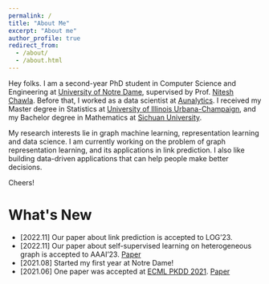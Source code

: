 ```yaml
---
permalink: /
title: "About Me"
excerpt: "About me"
author_profile: true
redirect_from: 
  - /about/
  - /about.html
---
```


Hey folks. I am a second-year PhD student in Computer Science and Engineering at [University of Notre Dame](https://www.nd.edu/), supervised by Prof. [Nitesh Chawla](https://niteshchawla.nd.edu/). Before that, I worked as a data scientist at [Aunalytics](https://www.aunalytics.com/). I received my Master degree in Statistics at [University of Illinois Urbana-Champaign](https://stat.illinois.edu/), and my Bachelor degree in Mathematics at [Sichuan University](https://en.scu.edu.cn/).

My research interests lie in graph machine learning, representation learning and data science. I am currently working on the problem of graph representation learning, and its applications in link prediction. I also like building data-driven applications that can help people make better decisions.

Cheers!


# What's New


- [2022.11] Our paper about link prediction is accepted to LOG’23.
- [2022.11] Our paper about self-supervised learning on heterogeneous graph is accepted to AAAI’23. [Paper](https://arxiv.org/abs/2208.09957)
- [2021.08] Started my first year at Notre Dame!
- [2021.06] One paper was accepted at [ECML PKDD 2021](https://2021.ecmlpkdd.org/index.html). [Paper](https://link.springer.com/chapter/10.1007/978-3-030-86517-7_21)